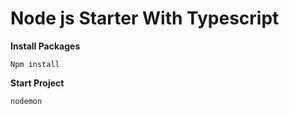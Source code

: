 # Node js Starter With Typescript

**Install Packages**

    Npm install
    
    
**Start Project**
    
    nodemon  
